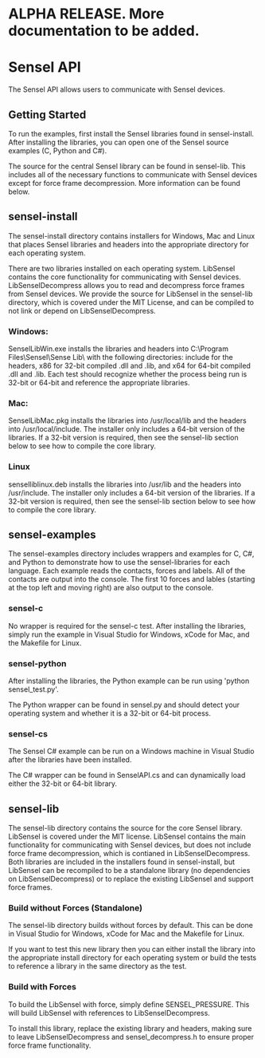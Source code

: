# ALPHA RELEASE. More documentation to be added. 

# Sensel API

The Sensel API allows users to communicate with Sensel devices. 

## Getting Started

To run the examples, first install the Sensel libraries found in sensel-install. After installing the libraries, you can open one of the Sensel source examples (C, Python and C&#35;). 

The source for the central Sensel library can be found in sensel-lib. This includes all of the necessary functions to communicate with Sensel devices except for force frame decompression. More information can be found below.

## sensel-install

The sensel-install directory contains installers for Windows, Mac and Linux that places Sensel libraries and headers into the appropriate directory for each operating system. 

There are two libraries installed on each operating system. LibSensel contains the core functionality for communicating with Sensel devices. LibSenselDecompress allows you to read and decompress force frames from Sensel devices. We provide the source for LibSensel in the sensel-lib directory, which is covered under the MIT License, and can be compiled to not link or depend on LibSenselDecompress.  

### Windows: 

SenselLibWin.exe installs the libraries and headers into C:\\Program Files\\Sensel\\Sense Lib\\ with the following directories: include for the headers, x86 for 32-bit compiled .dll and .lib, and x64 for 64-bit compiled .dll and .lib. Each test should recognize whether the process being run is 32-bit or 64-bit and reference the appropriate libraries. 

### Mac: 

SenselLibMac.pkg installs the libraries into /usr/local/lib and the headers into /usr/local/include. The installer only includes a 64-bit version of the libraries. If a 32-bit version is required, then see the sensel-lib section below to see how to compile the core library. 

### Linux

senselliblinux.deb installs the libraries into /usr/lib and the headers into /usr/include. The installer only includes a 64-bit version of the libraries. If a 32-bit version is required, then see the sensel-lib section below to see how to compile the core library. 

## sensel-examples

The sensel-examples directory includes wrappers and examples for C, C&#35;, and Python to demonstrate how to use the sensel-libraries for each language. Each example reads the contacts, forces and labels. All of the contacts are output into the console. The first 10 forces and lables (starting at the top left and moving right) are also output to the console. 

### sensel-c

No wrapper is required for the sensel-c test. After installing the libraries, simply run the example in Visual Studio for Windows, xCode for Mac, and the Makefile for Linux.

### sensel-python

After installing the libraries, the Python example can be run using 'python sensel_test.py'. 

The Python wrapper can be found in sensel.py and should detect your operating system and whether it is a 32-bit or 64-bit process.

### sensel-cs

The Sensel C&#35; example can be run on a Windows machine in Visual Studio after the libraries have been installed.

The C&#35; wrapper can be found in SenselAPI.cs and can dynamically load either the 32-bit or 64-bit library. 

## sensel-lib

The sensel-lib directory contains the source for the core Sensel library. LibSensel is covered under the MIT license. LibSensel contains the main functionality for communicating with Sensel devices, but does not include force frame decompression, which is contianed in LibSenselDecompress. Both libraries are included in the installers found in sensel-install, but LibSensel can be recompiled to be a standalone library (no dependencies on LibSenselDecompress) or to replace the existing LibSensel and support force frames.

### Build without Forces (Standalone)

The sensel-lib directory builds without forces by default. This can be done in Visual Studio for Windows, xCode for Mac and the Makefile for Linux. 

If you want to test this new library then you can either install the library into the appropriate install directory for each operating system or build the tests to reference a library in the same directory as the test. 

### Build with Forces 

To build the LibSensel with force, simply define SENSEL_PRESSURE. This will build LibSensel with references to LibSenselDecompress. 

To install this library, replace the existing library and headers, making sure to leave LibSenselDecompress and sensel_decompress.h to ensure proper force frame functionality. 